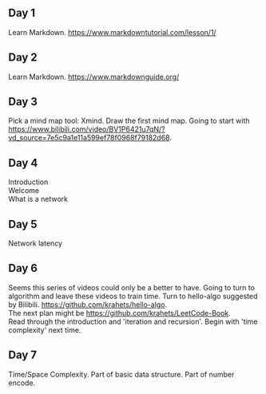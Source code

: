 ## Day 1

Learn Markdown. https://www.markdowntutorial.com/lesson/1/

## Day 2

Learn Markdown. https://www.markdownguide.org/

## Day 3

Pick a mind map tool: Xmind. Draw the first mind map. Going to start with https://www.bilibili.com/video/BV1P6421u7qN/?vd_source=7e5c9a1e11a599ef78f0968f79182d68.

## Day 4

Introduction  
Welcome  
What is a network  

## Day 5

Network latency  

## Day 6

Seems this series of videos could only be a better to have. Going to turn to algorithm and leave these videos to train time. Turn to hello-algo suggested by Bilibili. https://github.com/krahets/hello-algo.  
The next plan might be https://github.com/krahets/LeetCode-Book.  
Read through the introduction and 'iteration and recursion'. Begin with 'time complexity' next time.  

## Day 7

Time/Space Complexity. Part of basic data structure. Part of number encode.